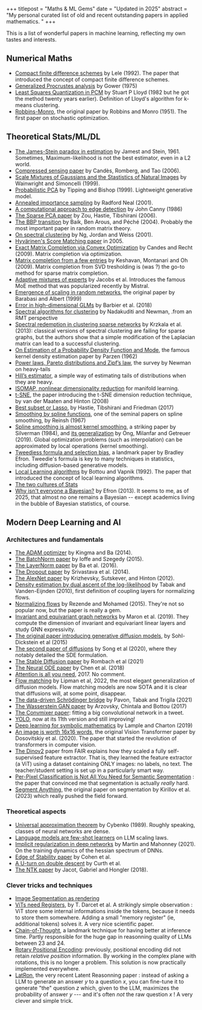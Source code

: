 +++
titlepost = "Maths & ML Gems"
date = "Updated in 2025"
abstract = "My personal curated list of old and recent outstanding papers in applied mathematics. "
+++

This is a list of wonderful papers in machine learning, reflecting my own tastes and interests. 

## Numerical Maths

- [Compact finite difference schemes](https://acoustics.web.illinois.edu/pdfs/lele-1992.pdf) by Lele (1992). The paper that introduced the concept of compact finite difference schemes. 
- [Generalized Procrustes analysis](https://link.springer.com/article/10.1007/BF02291478) by Gower (1975)
- [Least Squares Quantization in PCM](http://mlsp.cs.cmu.edu/courses/fall2010/class14/lloyd.pdf) by Stuart P Lloyd (1982 but he got the method twenty years earlier). Definition of Lloyd's algorithm for k-means clustering. 
- [Robbins-Monro](https://projecteuclid.org/journals/annals-of-mathematical-statistics/volume-22/issue-3/A-Stochastic-Approximation-Method/10.1214/aoms/1177729586.full), the original paper by Robbins and Monro (1951). The first paper on stochastic optimization.

## Theoretical Stats/ML/DL
- [The James-Stein paradox in estimation](http://www.stat.yale.edu/~hz68/619/Stein-1961.pdf) by Jamest and Stein, 1961. Sometimes, Maximum-likelihood is not the best estimator, even in a L2 world. 
- [Compressed sensing paper](https://arxiv.org/pdf/math/0409186.pdf) by Candès, Romberg, and Tao (2006).
- [Scale Mixtures of Gaussians and the Stastistics of Natural Images](https://proceedings.neurips.cc/paper_files/paper/1999/file/6a5dfac4be1502501489fc0f5a24b667-Paper.pdf) by Wainwright and Simoncelli (1999).
- [Probabilistic PCA](https://www.di.ens.fr/~fbach/courses/fall2010/Bishop_Tipping_1999_Probabilistic_PCA.pdf) by Tipping and Bishop (1999). Lightweight generative model. 
- [Annealed importance sampling](https://link.springer.com/content/pdf/10.1023/A:1008923215028.pdf) by Radford Neal (2001). 
- [A computational approach to edge detection](https://ieeexplore.ieee.org/document/4767851) by John Canny (1986)
- [The Sparse PCA paper](https://hastie.su.domains/Papers/spc_jcgs.pdf) by Zou, Hastie, Tibshirani (2006).
- [The BBP transition](https://arxiv.org/abs/math/0403022) by Baik, Ben Arous, and Péché (2004). Probably the most important paper in random matrix theory. 
- [On spectral clustering](https://proceedings.neurips.cc/paper/2001/file/801272ee79cfde7fa5960571fee36b9b-Paper.pdf) by Ng, Jordan and Weiss (2001).
- [Hyvärinen's Score Matching paper](https://www.jmlr.org/papers/volume6/hyvarinen05a/hyvarinen05a.pdf) in 2005. 
- [Exact Matrix Completion via Convex Optimization](https://dl.acm.org/doi/pdf/10.1145/2184319.2184343) by Candes and Recht (2009). Matrix completion via optimization.
- [Matrix completion from a few entries](https://arxiv.org/pdf/0901.3150.pdf) by Keshavan, Montanari and Oh (2009). Matrix completion from SVD tresholding is (was ?) the go-to method for sparse matrix completion. 
- [Adaptive mixtures of experts](https://www.cs.toronto.edu/~hinton/absps/jjnh91.pdf) by Jacobs et al. Introduces the famous MoE method that was popularized recently by Mistral. 
- [Emergence of scaling in random networks](https://arxiv.org/pdf/cond-mat/9910332), the original paper by Barabasi and Albert (1999)
- [Error in high-dimensional GLMs](https://www.pnas.org/doi/full/10.1073/pnas.1802705116?doi=10.1073/pnas.1802705116) by Barbier et al. (2018)
- [Spectral algorithms for clustering](https://journals.aps.org/prl/abstract/10.1103/PhysRevLett.108.188701) by Nadakuditi and Newman, .from an RMT perspective
- [Spectral redemption in clustering sparse networks](https://www.pnas.org/doi/pdf/10.1073/pnas.1312486110) by Krzkala et al. (2013): classical versions of spectral clustering are failing for sparse graphs, but the authors show that a simple modification of the Laplacian matrix can lead to a successful clustering.
- [On Estimation of a Probability Density Function and Mode](https://projecteuclid.org/journals/annals-of-mathematical-statistics/volume-33/issue-3/On-Estimation-of-a-Probability-Density-Function-and-Mode/10.1214/aoms/1177704472.full), the famous kernel density estimation paper by Parzen (1962)
- [Power laws, Pareto distributions and Zipf’s law](https://arxiv.org/pdf/cond-mat/0412004.pdf), the survey by Newman on heavy-tails
- [Hill’s estimator](http://www.econ.uiuc.edu/~econ536/Papers/hill75.pdf), a simple way of estimating tails of distributions when they are heavy. 
- [ISOMAP, nonlinear dimensionality reduction](https://www.robots.ox.ac.uk/~az/lectures/ml/tenenbaum-isomap-Science2000.pdf) for manifold learning. 
- [t-SNE](https://jmlr.org/papers/volume9/vandermaaten08a/vandermaaten08a.pdf), the paper introducing the t-SNE dimension reduction technique, by van der Maaten and Hinton (2008)
- [Best subset or Lasso](https://www.stat.cmu.edu/~ryantibs/papers/bestsubset.pdf), by Hastie, Tibshirani and Friedman (2017)
- [Smoothing by spline functions](https://tlakoba.w3.uvm.edu/AppliedUGMath/auxpaper_Reinsch_1967.pdf), one of the seminal papers on spline smoothing, by Reinsh (1967)
- [Spline smoothing is almost kernel smoothing](https://sites.stat.washington.edu/courses/stat527/s14/readings/Silverman_Annals_1984.pdf), a striking paper by Silverman (1984), and [its generalization](https://ieeexplore.ieee.org/stamp/stamp.jsp?arnumber=8611353) by Ong, Milanfar and Getreuer (2019). Global optimization problems (such as interpolation) can be approximated by local operations (kernel smoothing).
- [Tweediess formula and selection bias](https://efron.ckirby.su.domains/papers/2011TweediesFormula.pdf), a landmark paper by Bradley Efron. Tweedie's formula is key to many techniques in statistics, including diffusion-based generative models.  
- [Local Learning algorithms](https://leon.bottou.org/publications/pdf/nc-1992.pdf) by Bottou and Vapnik (1992). The paper that introduced the concept of local learning algorithms.
- [The two cultures of Stats](https://www2.math.uu.se/~thulin/mm/breiman.pdf)
- [Why isn't everyone a Bayesian?](https://www2.stat.duke.edu/courses/Spring09/sta122/Readings/EfronWhyEveryone.pdf) by Efron (2013). It seems to me, as of 2025, that almost no one remains a Bayesian -- except academics living in the bubble of Bayesian statistics, of course. 

  
## Modern Deep Learning and AI



### Architectures and fundamentals

- [The ADAM optimizer](https://arxiv.org/abs/1412.6980) by Kingma and Ba (2014).
- [The BatchNorm paper](https://arxiv.org/abs/1502.03167) by Ioffe and Szegedy (2015).
- [The LayerNorm paper](https://arxiv.org/pdf/1607.06450) by Ba et al. (2016).
- [The Dropout paper](https://jmlr.org/papers/volume15/srivastava14a/srivastava14a.pdf) by Srivastava et al. (2014).
- [The AlexNet paper](https://proceedings.neurips.cc/paper/2012/file/c399862d3b9d6b76c8436e924a68c45b-Paper.pdf) by Krizhevsky, Sutskever, and Hinton (2012).
- [Density estimation by dual ascent of the log-likelihood](https://scholar.google.com/citations?view_op=view_citation&hl=en&user=0XfFckgAAAAJ&citation_for_view=0XfFckgAAAAJ:L8Ckcad2t8MC) by Tabak and Vanden-Eijnden (2010), first definition of coupling layers for normalizing flows. 
- [Normalizing flows](https://proceedings.mlr.press/v37/rezende15.pdf) by Rezende and Mohamed (2015). They're not so popular now, but the paper is really a gem. 
- [Invariant and equivariant graph networks](https://arxiv.org/pdf/1812.09902.pdf) by Maron et al. (2019). They compute the dimension of invariant and equivariant linear layers and study GNN expressivity. 
- [The original paper introducing generative diffusion models](https://arxiv.org/abs/1503.03585), by Sohl-Dickstein et al (2015)
- [The second paper of diffusions](https://arxiv.org/abs/2011.13456) by Song et al (2020), where they notably detailed the SDE formulation. 
- [The Stable Diffusion paper](https://openaccess.thecvf.com/content/CVPR2022/papers/Rombach_High-Resolution_Image_Synthesis_With_Latent_Diffusion_Models_CVPR_2022_paper.pdf) by Rombach et al (2021)
- [The Neural ODE paper](https://arxiv.org/abs/1806.07366) by Chen et al. (2018)
- [Attention is all you need](https://arxiv.org/abs/1706.03762), 2017. No comment.
- [Flow matching](https://arxiv.org/abs/2210.02747) by Lipman et al, 2022, the most elegant generalization of diffusion models. Flow matching models are now SOTA and it is clear that diffusions will, at some point, disappear. 
- [The data-driven Schrödinger bridge](https://onlinelibrary.wiley.com/doi/pdf/10.1002/cpa.21975) by Pavon, Tabak and Trigila (2021)
- [The Wasserstein GAN paper](https://proceedings.mlr.press/v70/arjovsky17a/arjovsky17a.pdf) by Arzovsky, Chintala and Bottou (2017)
-  [The Convmixer paper](https://arxiv.org/abs/2201.09792): fitting a big convolutional network in a tweet. 
- [YOLO](https://arxiv.org/abs/1506.02640), now at its 11th version and still improving!
- [Deep learning for symbolic mathematics](https://arxiv.org/pdf/1912.01412.pdf) by Lample and Charton (2019)
-  [An image is worth 16x16 words](https://arxiv.org/abs/2010.11929), the original Vision Transformer paper by Dosovitskiy et al. (2020). The paper that started the revolution of transformers in computer vision.
-  [The Dinov2](https://arxiv.org/pdf/2304.07193) paper from FAIR explains how they scaled a fully self-supervised feature extractor. That is, they learned the feature extractor (a ViT) using a dataset containing ONLY images: no labels, no text. The teacher/student setting is set up in a particularly smart way. 
- [Per-Pixel Classification is Not All You Need for Semantic Segmentation](https://arxiv.org/pdf/2107.06278) : the paper that convinced me that segmentation is actually *really* hard. 
- [Segment Anything](https://arxiv.org/pdf/2304.02643), the original paper on segmentation by Kirillov et al. (2023) which really pushed the field forward.

### Theoretical aspects

- [Universal approximation theorem](https://link.springer.com/article/10.1007/BF02551274) by Cybenko (1989). Roughly speaking, classes of neural networks are dense. 
- [Language models are few-shot learners](https://proceedings.neurips.cc/paper_files/paper/2020/file/1457c0d6bfcb4967418bfb8ac142f64a-Paper.pdf) on LLM scaling laws.
- [Implicit regularization in deep networks](https://www.jmlr.org/papers/volume22/20-410/20-410.pdf) by Martin and Mahonney (2021). On the training dynamics of the hessian spectrum of DNNs. 
- [Edge of Stability paper](https://arxiv.org/abs/2103.00065) by Cohen et al. 
- [A U-turn on double descent](https://arxiv.org/abs/2310.18988) by Curth et al. 
- [The NTK paper](https://arxiv.org/abs/1806.07572) by Jacot, Gabriel and Hongler (2018).

### Clever tricks and techniques

- [Image Segmentation as rendering](https://arxiv.org/pdf/1912.08193)
- [ViTs need Registers](https://arxiv.org/pdf/2309.16588), by T. Darcet et al. A strikingly simple observation : ViT store some internal informations inside the tokens, because it needs to store them somewhere. Adding a small "memory register" (ie, additional tokens) solves it. A very nice scientific paper.  
- [Chain-of-Thought](https://papers.nips.cc/paper_files/paper/2022/hash/9d5609613524ecf4f15af0f7b31abca4-Abstract-Conference.html), a landmark technique for having better at inference time. Partly responsible for the huge gap in reasonning quality of LLMs between 23 and 24.
- [Rotary Positional Encoding](https://arxiv.org/abs/2104.09864): previously, positional encoding did not retain *relative position* information. By working in the complex plane with rotations, this is no longer a problem. This solution is now practically implemented everywhere.  
- [LatRon](https://arxiv.org/pdf/2411.04282), the very recent Latent Reasonning paper : instead of asking a LLM to generate an answer $y$ to a question $x$, you can fine-tune it to generate "the" question $z$ which, given to the LLM, maximizes the probability of answer $y$ --- and it's often *not* the raw question $x$ ! A very clever and simple trick. 


